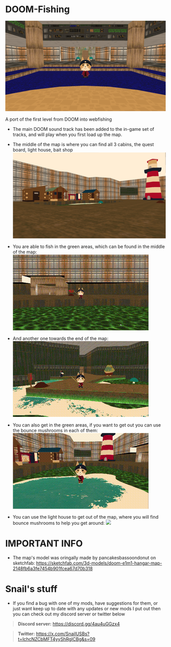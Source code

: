 # DOOM-Fishing

![](https://github.com/SnailUsbs/DOOM-Fishing/blob/main/Showcase%20gifs%20%26%20images/Spawn%20Area.png)

A port of the first level from DOOM into webfishing

- The main DOOM sound track has been added to the in-game set of tracks, and will play when you first load up the map.

- The middle of the map is where you can find all 3 cabins, the quest board, light house, bait shop
![](https://github.com/SnailUsbs/DOOM-Fishing/blob/main/Showcase%20gifs%20%26%20images/Main%20Area.png)

- You are able to fish in the green areas, which can be found in the middle of the map:
![](https://github.com/SnailUsbs/DOOM-Fishing/blob/main/Showcase%20gifs%20%26%20images/Fishing%20showcase.gif)

- And another one towards the end of the map:
 ![](https://github.com/SnailUsbs/DOOM-Fishing/blob/main/Showcase%20gifs%20%26%20images/Extra%20room%20showcase.gif)

- You can also get in the green areas, if you want to get out you can use the bounce mushrooms in each of them:
 ![](https://github.com/SnailUsbs/DOOM-Fishing/blob/main/Showcase%20gifs%20%26%20images/Out%20of%20water%20showcase.gif)

- You can use the light house to get out of the map, where you will find bounce mushrooms to help you get around:
 ![](https://github.com/SnailUsbs/DOOM-Fishing/blob/main/Showcase%20gifs%20%26%20images/Out%20of%20bounds%20showcase.gif)

# IMPORTANT INFO

- The map's model was oringally made by pancakesbassoondonut on sketchfab: https://sketchfab.com/3d-models/doom-e1m1-hangar-map-2148fb6a3fe7454b901fcea67d70b318

# Snail's stuff

- If you find a bug with one of my mods, have suggestions for them, or just want keep up to date with any updates or new mods I put out then you can check out my discord server or twitter below

> **Discord server:** https://discord.gg/4au4uGGzx4

> **Twitter:** https://x.com/SnailUSBs?t=IchcNZCbMFT4yyShRgICBg&s=09
